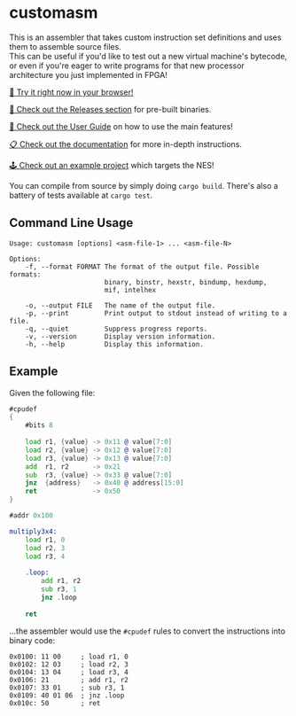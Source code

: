 # customasm
This is an assembler that takes custom instruction set definitions
and uses them to assemble source files.  
This can be useful if you'd like to test out a new virtual machine's bytecode,
or even if you're eager to write programs for that new processor architecture 
you just implemented in FPGA!

[📱 Try it right now in your browser!](https://hlorenzi.github.io/customasm/web/)
 
[🎁 Check out the Releases section](https://github.com/hlorenzi/customasm/releases) 
for pre-built binaries.

[📖 Check out the User Guide](https://github.com/hlorenzi/customasm/wiki/User-Guide)
on how to use the main features!

[📋 Check out the documentation](/doc/index.md) for more in-depth instructions.

[🕹 Check out an example project](/examples/nes/) which targets the NES!

You can compile from source by simply doing `cargo build`. There's also a
battery of tests available at `cargo test`.

## Command Line Usage

```
Usage: customasm [options] <asm-file-1> ... <asm-file-N>

Options:
    -f, --format FORMAT The format of the output file. Possible formats:
                        binary, binstr, hexstr, bindump, hexdump,
						mif, intelhex
						
    -o, --output FILE   The name of the output file.
    -p, --print         Print output to stdout instead of writing to a file.
    -q, --quiet         Suppress progress reports.
    -v, --version       Display version information.
    -h, --help          Display this information.
```

## Example

Given the following file:

```asm
#cpudef
{
    #bits 8
    
    load r1, {value} -> 0x11 @ value[7:0]
    load r2, {value} -> 0x12 @ value[7:0]
    load r3, {value} -> 0x13 @ value[7:0]
    add  r1, r2      -> 0x21
    sub  r3, {value} -> 0x33 @ value[7:0]
    jnz  {address}   -> 0x40 @ address[15:0]
    ret              -> 0x50
}

#addr 0x100

multiply3x4:
    load r1, 0
    load r2, 3
    load r3, 4
    
    .loop:
        add r1, r2
        sub r3, 1
        jnz .loop
    
    ret
```

...the assembler would use the `#cpudef` rules to convert the instructions into binary code:

```
0x0100: 11 00     ; load r1, 0
0x0102: 12 03     ; load r2, 3
0x0104: 13 04     ; load r3, 4
0x0106: 21        ; add r1, r2
0x0107: 33 01     ; sub r3, 1
0x0109: 40 01 06  ; jnz .loop
0x010c: 50        ; ret
```
